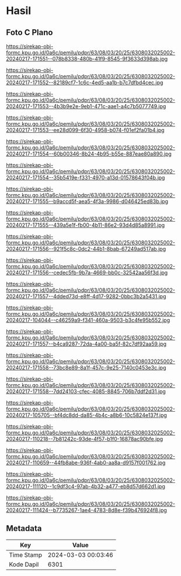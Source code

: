 # Hasil

## Foto C Plano

https://sirekap-obj-formc.kpu.go.id/0a6c/pemilu/pdpr/63/08/03/20/25/6308032025002-20240217-171551--078b8338-480b-41f9-8545-9f3633d398ab.jpg

https://sirekap-obj-formc.kpu.go.id/0a6c/pemilu/pdpr/63/08/03/20/25/6308032025002-20240217-171552--82189cf7-1c6c-4ed5-aa1b-b7c7dfbd4cec.jpg

https://sirekap-obj-formc.kpu.go.id/0a6c/pemilu/pdpr/63/08/03/20/25/6308032025002-20240217-171553--4b3b9e2e-9eb1-471c-aae1-a4c7b5077749.jpg

https://sirekap-obj-formc.kpu.go.id/0a6c/pemilu/pdpr/63/08/03/20/25/6308032025002-20240217-171553--ee28d099-6f30-4958-b074-f01ef2fa01b4.jpg

https://sirekap-obj-formc.kpu.go.id/0a6c/pemilu/pdpr/63/08/03/20/25/6308032025002-20240217-171554--60b00346-8b24-4b95-b55e-887eae80a890.jpg

https://sirekap-obj-formc.kpu.go.id/0a6c/pemilu/pdpr/63/08/03/20/25/6308032025002-20240217-171554--35b5419e-f331-4970-a13d-01578643f04b.jpg

https://sirekap-obj-formc.kpu.go.id/0a6c/pemilu/pdpr/63/08/03/20/25/6308032025002-20240217-171555--b9accd5f-aea5-4f3a-9986-d046425ed83b.jpg

https://sirekap-obj-formc.kpu.go.id/0a6c/pemilu/pdpr/63/08/03/20/25/6308032025002-20240217-171555--439a5e1f-fb00-4b11-86e2-93d4d85a8991.jpg

https://sirekap-obj-formc.kpu.go.id/0a6c/pemilu/pdpr/63/08/03/20/25/6308032025002-20240217-171556--921f5c8c-0dc2-44b1-8bab-67249ad517ab.jpg

https://sirekap-obj-formc.kpu.go.id/0a6c/pemilu/pdpr/63/08/03/20/25/6308032025002-20240217-171556--cedec5fb-9b7a-4669-bb0c-32542aa56f3d.jpg

https://sirekap-obj-formc.kpu.go.id/0a6c/pemilu/pdpr/63/08/03/20/25/6308032025002-20240217-171557--4dded73d-e8ff-4d17-9282-0bbc3b2a5431.jpg

https://sirekap-obj-formc.kpu.go.id/0a6c/pemilu/pdpr/63/08/03/20/25/6308032025002-20240217-104044--c46259a9-f341-460a-9503-b3c4fe95b552.jpg

https://sirekap-obj-formc.kpu.go.id/0a6c/pemilu/pdpr/63/08/03/20/25/6308032025002-20240217-171557--b4ca9287-72da-4a00-ba5f-82c7df92aa59.jpg

https://sirekap-obj-formc.kpu.go.id/0a6c/pemilu/pdpr/63/08/03/20/25/6308032025002-20240217-171558--73bc8e89-8a1f-457c-9e25-7140c0453e3c.jpg

https://sirekap-obj-formc.kpu.go.id/0a6c/pemilu/pdpr/63/08/03/20/25/6308032025002-20240217-171558--7dd24103-cfec-4085-8845-706b7ddf2d31.jpg

https://sirekap-obj-formc.kpu.go.id/0a6c/pemilu/pdpr/63/08/03/20/25/6308032025002-20240217-105705--bf4dc8dd-da85-4b4c-a8b6-10c5824e137f.jpg

https://sirekap-obj-formc.kpu.go.id/0a6c/pemilu/pdpr/63/08/03/20/25/6308032025002-20240217-110218--7b81242c-93de-4f57-b1f0-16878ac90bfe.jpg

https://sirekap-obj-formc.kpu.go.id/0a6c/pemilu/pdpr/63/08/03/20/25/6308032025002-20240217-110659--44fb8abe-936f-4ab0-aa8a-d9157f001762.jpg

https://sirekap-obj-formc.kpu.go.id/0a6c/pemilu/pdpr/63/08/03/20/25/6308032025002-20240217-111120--1c9df3c4-97ab-4b32-a477-eb8d57d662d1.jpg

https://sirekap-obj-formc.kpu.go.id/0a6c/pemilu/pdpr/63/08/03/20/25/6308032025002-20240217-111424--b7735267-1ae4-4783-8d8e-f39b476924f8.jpg


## Metadata

| Key        | Value               |
| ---------- | ------------------- |
| Time Stamp | 2024-03-03 00:03:46 |
| Kode Dapil | 6301                |



